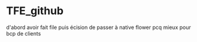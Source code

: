 # TFE_github


d'abord avoir fait file 
puis écision de passer à native flower pcq mieux pour bcp de clients 